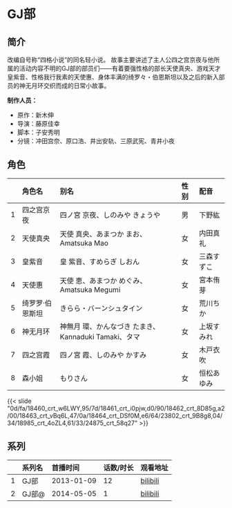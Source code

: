 # GJ部


## 简介

改编自号称“四格小说”的同名轻小说。
故事主要讲述了主人公四之宫京夜与他所属的活动内容不明的GJ部的部员们——有着要强性格的部长天使真央、游戏天才皇紫音、性格我行我素的天使惠、身体丰满的绮罗々・伯恩斯坦以及之后的新入部员的神无月环交织而成的日常小故事。

**制作人员：**
- 原作：新木伸
- 导演：藤原佳幸
- 脚本：子安秀明
- 分镜：冲田宫奈、原口浩、井出安轨、三原武宪、青井小夜

## 角色

|     |   角色名   |   别名  | 性别 |  配音  |
|:--- |:------  |:----      |:---  |:--   |
| 1 | 四之宫京夜 | 四ノ宮 京夜、しのみや きょうや | 男 | 下野紘 |
| 2 | 天使真央 | 天使 真央、あまつか まお、Amatsuka Mao | 女 | 内田真礼 |
| 3 | 皇紫音 | 皇 紫音、すめらぎ しおん | 女 | 三森すずこ |
| 4 | 天使惠 | 天使 恵、あまつか めぐみ、Amatsuka Megumi | 女 | 宮本侑芽 |
| 5 | 绮罗罗·伯恩斯坦 | きらら・バーンシュタイン | 女 | 荒川ちか |
| 6 | 神无月环 | 神無月 環、かんなづき たまき、Kannaduki Tamaki、タマ | 女 | 上坂すみれ |
| 7 | 四之宫霞 | 四ノ宮 霞、しのみや かすみ | 女 | 木戸衣吹 |
| 8 | 森小姐 | もりさん | 女 | 恒松あゆみ |

{{< slide "0d/fa/18460_crt_w6LWY,95/7d/18461_crt_i0pjw,d0/90/18462_crt_8D85g,a2/00/18463_crt_vBq6L,47/0a/18464_crt_DSf0M,e6/64/23802_crt_9B8g8,04/34/18985_crt_4oZL4,61/33/24875_crt_58q27" >}}

## 系列

|     |   系列名   |   首播时间  | 话数/时长  | 观看地址 |
|:---  |:------    |:----      |:---       |:---  |
| 1 | GJ部 | 2013-01-09 | 12 | [bilibili](https://www.bilibili.com/bangumi/play/ep66451)  |
| 2 | GJ部@ | 2014-05-05 | 1 | [bilibili](https://www.bilibili.com/bangumi/play/ss3075)  |



